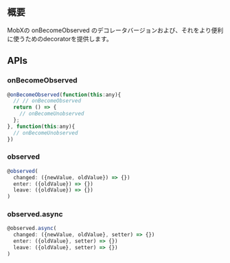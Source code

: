 ## 概要

MobXの onBecomeObserved のデコレータバージョンおよび、それをより便利に使うためのdecoratorを提供します。

## APIs

### onBecomeObserved

```js
@onBecomeObserved(function(this:any){
  // // onBecomeObserved
  return () => {
    // onBecomeUnobserved
  };
}, function(this:any){
  // onBecomeUnobserved
})
```

### observed

```js
@observed(
  changed: ({newValue, oldValue}) => {})
  enter: ({oldValue}) => {})
  leave: ({oldValue}) => {})
)
```

### observed.async

```js
@observed.async(
  changed: ({newValue, oldValue}, setter) => {})
  enter: ({oldValue}, setter) => {})
  leave: ({oldValue}, setter) => {})
)
```